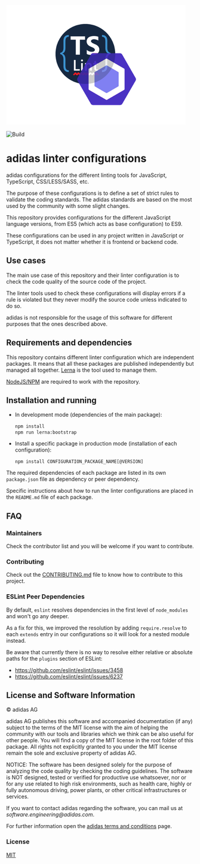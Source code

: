 ![](./logo.png)

![Build](https://github.com/adidas/js-linter-configs/workflows/Build/badge.svg)

# adidas linter configurations

adidas configurations for the different linting tools for JavaScript, TypeScript, CSS/LESS/SASS, etc.

The purpose of these configurations is to define a set of strict rules to validate the coding standards. The adidas standards are based on the most used by the community with some slight changes.

This repository provides configurations for the different JavaScript language versions, from ES5 (which acts as base configuration) to ES9.

These configurations can be used in any project written in JavaScript or TypeScript, it does not matter whether it is frontend or backend code.

## Use cases

The main use case of this repository and their linter configuration is to check the code quality of the source code of the project.

The linter tools used to check these configurations will display errors if a rule is violated but they never modify the source code unless indicated to do so.

adidas is not responsible for the usage of this software for different purposes that the ones described above.

## Requirements and dependencies

This repository contains different linter configuration which are independent packages. It means that all these packages are published independently but managed all together. [Lerna](https://lernajs.io/) is the tool used to manage them.

[NodeJS/NPM](https://nodejs.org/) are required to work with the repository.

## Installation and running

- In development mode (dependencies of the main package):
    ```
    npm install
    npm run lerna:bootstrap
    ```
- Install a specific package in production mode (installation of each configuration):
    ```
    npm install CONFIGURATION_PACKAGE_NAME[@VERSION]
    ```

The required dependencies of each package are listed in its own `package.json` file as dependency or peer dependency.

Specific instructions about how to run the linter configurations are placed in the `README.md` file of each package.

## FAQ

### Maintainers

Check the contributor list and you will be welcome if you want to contribute.

### Contributing

Check out the [CONTRIBUTING.md](./.github/CONTRIBUTING.md) file to know how to contribute to this project.

### ESLint Peer Dependencies

By default, `eslint` resolves dependencies in the first level of `node_modules` and won't go any deeper.

As a fix for this, we improved the resolution by adding `require.resolve` to each `extends` entry in our configurations so it will look for a nested module instead.

Be aware that currently there is no way to resolve either relative or absolute paths for the `plugins` section of ESLint:

- https://github.com/eslint/eslint/issues/3458
- https://github.com/eslint/eslint/issues/6237

## License and Software Information

© adidas AG

adidas AG publishes this software and accompanied documentation (if any) subject to the terms of the MIT license with the aim of helping the community with our tools and libraries which we think can be also useful for other people. You will find a copy of the MIT license in the root folder of this package. All rights not explicitly granted to you under the MIT license remain the sole and exclusive property of adidas AG.

NOTICE: The software has been designed solely for the purpose of analyzing the code quality by checking the coding guidelines. The software is NOT designed, tested or verified for productive use whatsoever, nor or for any use related to high risk environments, such as health care, highly or fully autonomous driving, power plants, or other critical infrastructures or services.

If you want to contact adidas regarding the software, you can mail us at _software.engineering@adidas.com_.

For further information open the [adidas terms and conditions](https://github.com/adidas/adidas-contribution-guidelines/wiki/Terms-and-conditions) page.

### License

[MIT](LICENSE)
